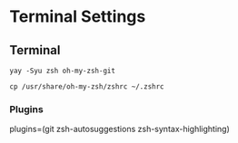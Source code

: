 # Terminal Settings

## Terminal

```yay -Syu zsh oh-my-zsh-git```

```cp /usr/share/oh-my-zsh/zshrc ~/.zshrc```

### Plugins
plugins=(git zsh-autosuggestions zsh-syntax-highlighting)

